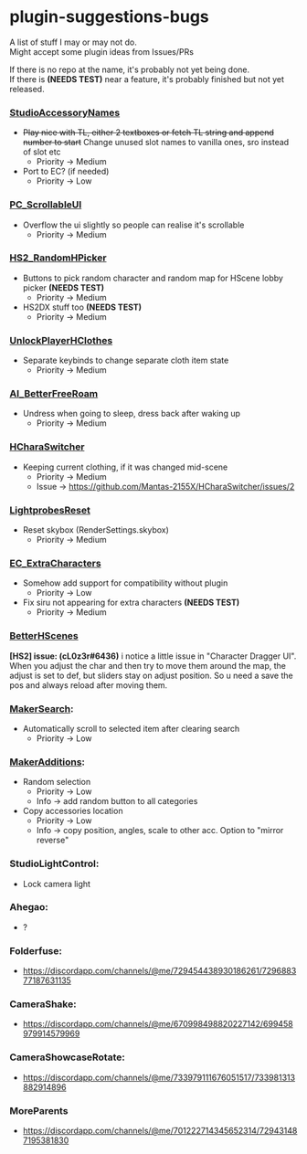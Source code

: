 # plugin-suggestions-bugs

A list of stuff I may or may not do.   
Might accept some plugin ideas from Issues/PRs

If there is no repo at the name, it's probably not yet being done.  
If there is **(NEEDS TEST)** near a feature, it's probably finished but not yet released.  

### [StudioAccessoryNames](https://github.com/Mantas-2155X/StudioAccessoryNames)
* ~~Play nice with TL, either 2 textboxes or fetch TL string and append number to start~~ Change unused slot names to vanilla ones, sro instead of slot etc
  * Priority -> Medium
* Port to EC? (if needed)
  * Priority -> Low

### [PC_ScrollableUI](https://github.com/Mantas-2155X/PC_ScrollableUI)
* Overflow the ui slightly so people can realise it's scrollable
  * Priority -> Medium

### [HS2_RandomHPicker](https://github.com/Mantas-2155X/HS2_RandomHPicker)
* Buttons to pick random character and random map for HScene lobby picker **(NEEDS TEST)**
  * Priority -> Medium
* HS2DX stuff too **(NEEDS TEST)**
  * Priority -> Medium
  
### [UnlockPlayerHClothes](https://github.com/Mantas-2155X/UnlockPlayerHClothes)
* Separate keybinds to change separate cloth item state
  * Priority -> Medium

### [AI_BetterFreeRoam](https://github.com/Mantas-2155X/AI_BetterFreeRoam)
* Undress when going to sleep, dress back after waking up
  * Priority -> Medium

### [HCharaSwitcher](https://github.com/Mantas-2155X/HCharaSwitcher)
* Keeping current clothing, if it was changed mid-scene
  * Priority -> Medium
  * Issue -> https://github.com/Mantas-2155X/HCharaSwitcher/issues/2

### [LightprobesReset](https://github.com/Mantas-2155X/LightprobesReset)
* Reset skybox (RenderSettings.skybox)
  * Priority -> Medium

### [EC_ExtraCharacters](https://github.com/Mantas-2155X/EC_ExtraCharacters)
* Somehow add support for compatibility without plugin
  * Priority -> Low
* Fix siru not appearing for extra characters **(NEEDS TEST)**
  * Priority -> Medium

### [BetterHScenes](https://github.com/Mantas-2155X/BetterHScenes)
**[HS2] issue: (cL0z3r#6436)** i notice a little issue in "Character Dragger UI".  When you adjust the char and then try to move them around the map, the adjust is set to def, but sliders stay on adjust position. So u need a save the pos and always reload after moving them.

### [MakerSearch](https://github.com/Mantas-2155X/MakerSearch):
* Automatically scroll to selected item after clearing search
  * Priority -> Low

### [MakerAdditions](https://github.com/Mantas-2155X/MakerAdditions):
* Random selection
  * Priority -> Low
  * Info -> add random button to all categories
* Copy accessories location
  * Priority -> Low
  * Info -> copy position, angles, scale to other acc. Option to "mirror reverse"

### StudioLightControl:
* Lock camera light

### Ahegao:
* ?

### Folderfuse:
* https://discordapp.com/channels/@me/729454438930186261/729688377187631135

### CameraShake:
* https://discordapp.com/channels/@me/670998498820227142/699458979914579969

### CameraShowcaseRotate: 
* https://discordapp.com/channels/@me/733979111676051517/733981313882914896

### MoreParents
* https://discordapp.com/channels/@me/701222714345652314/729431487195381830
